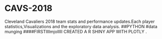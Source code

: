# CAVS-2018
Cleveland Cavaliers 2018 team stats and performance updates.Each player statistics,Visualizations and the exploratory data analysis.
##PYTHON 
#data munging
####FIRSTllllmjolllll
CREATED A  R SHINY APP WITH PLOTLY .
